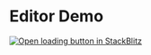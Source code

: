 # Editor Demo

[![Open loading button in StackBlitz](https://developer.stackblitz.com/img/open_in_stackblitz.svg)](https://stackblitz.com/github/dictybase-playground/dicty-editor-lexical/tree/refactor/editor?file=src%2Fpages%2Fv7.tsx&initialpath=v7)
